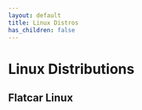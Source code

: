 ```yaml
---
layout: default
title: Linux Distros
has_children: false
---
```


# Linux Distributions

## Flatcar Linux

